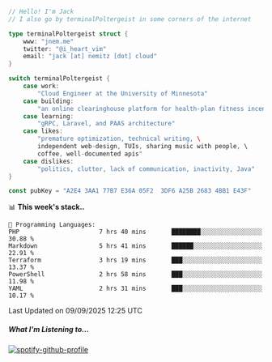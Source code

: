 ```go
// Hello! I'm Jack
// I also go by terminalPoltergeist in some corners of the internet

type terminalPoltergeist struct {
    www: "jnem.me"
    twitter: "@i_heart_vim"
    email: "jack [at] nemitz [dot] cloud"
}

switch terminalPoltergeist {
    case work:
        "Cloud Engineer at the University of Minnesota"
    case building:
        "an online clearinghouse platform for health-plan fitness incentive programs"
    case learning:
        "gRPC, Laravel, and PAAS architecture"
    case likes:
        "premature optimization, technical writing, \
        independent web-design, TUIs, sharing music with people, \
        coffee, well-documented apis"
    case dislikes:
        "politics, clutter, lack of communication, inactivity, Java"
}

const pubKey = "A2E4 3AA1 77B7 E36A 05F2  3DF6 A25B 2683 4BB1 E43F"
```

<!--START_SECTION:waka-->
📊 **This week's stack..** 

```text
💬 Programming Languages: 
PHP                      7 hrs 40 mins       ████████░░░░░░░░░░░░░░░░░   30.88 % 
Markdown                 5 hrs 41 mins       ██████░░░░░░░░░░░░░░░░░░░   22.91 % 
Terraform                3 hrs 19 mins       ███░░░░░░░░░░░░░░░░░░░░░░   13.37 % 
PowerShell               2 hrs 58 mins       ███░░░░░░░░░░░░░░░░░░░░░░   11.98 % 
YAML                     2 hrs 31 mins       ███░░░░░░░░░░░░░░░░░░░░░░   10.17 % 
```


 Last Updated on 09/09/2025 12:25 UTC
<!--END_SECTION:waka-->

##### What I'm Listening to...

[![spotify-github-profile](https://jnem.me/listening-item?maxAge=2592000)](https://jnem.me/listening)
